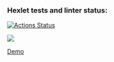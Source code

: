 ### Hexlet tests and linter status:
[![Actions Status](https://github.com/Maaaaaaaad/php-project-57/actions/workflows/hexlet-check.yml/badge.svg)](https://github.com/Maaaaaaaad/php-project-57/actions)

<a href="https://codeclimate.com/github/Maaaaaaaad/php-project-57/test_coverage"><img src="https://api.codeclimate.com/v1/badges/f2f5991fa84b548ee20e/test_coverage" /></a>

[Demo](https://php-project-57-vfk0.onrender.com/)
